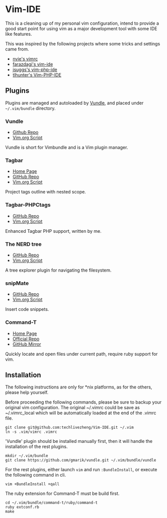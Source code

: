 Vim-IDE
=======

This is a cleaning up of my personal vim configuration, intend to provide
a good start point for using vim as a major development tool with some IDE
like features.

This was inspired by the following projects where some tricks and settings
came from.

* [nvie's vimrc](https://github.com/nvie/vimrc)
* [farazdagi's vim-ide](https://github.com/farazdagi/vim-ide)
* [jsuggs's vim-php-ide](https://github.com/jsuggs/vim-php-ide)
* [tlhunter's Vim-PHP-IDE](https://github.com/tlhunter/Vim-PHP-IDE)

Plugins
-------

Plugins are managed and autoloaded by [Vundle][], and placed under
`~/.vim/bundle` directory.

[Vundle]:http://www.vim.org/scripts/script.php?script_id=3458

### Vundle

* [Github Repo](https://github.com/gmarik/vundle)
* [Vim.org Script](http://www.vim.org/scripts/script.php?script_id=3458)

Vundle is short for Vimbundle and is a Vim plugin manager.

### Tagbar

* [Home Page](http://majutsushi.github.com/tagbar/)
* [GitHub Repo](https://github.com/majutsushi/tagbar)
* [Vim.org Script](http://www.vim.org/scripts/script.php?script_id=3465)

Project tags outline with nested scope.

### Tagbar-PHPCtags

* [GitHub Repo](https://github.com/techlivezheng/tagbar-phpctags)
* [Vim.org Script](http://www.vim.org/scripts/script.php?script_id=4125)

Enhanced Tagbar PHP support, written by me.

### The NERD tree

* [GitHub Repo](https://github.com/scrooloose/nerdtree)
* [Vim.org Script](http://www.vim.org/scripts/script.php?script_id=1658)

A tree explorer plugin for navigating the filesystem.

### snipMate

* [GitHub Repo](https://github.com/msanders/snipmate.vim)
* [Vim.org Script](http://www.vim.org/scripts/script.php?script_id=2540)

Insert code snippets.

### Command-T

* [Home Page](https://wincent.com/products/command-t)
* [Official Repo](http://git.wincent.com/command-t.git/)
* [GitHub Mirror](https://github.com/wincent/Command-T)

Quickly locate and open files under current path, require ruby support for vim.

Installation
------------

The following instructions are only for \*nix platforms, as for the others,
please help yourself.

Before proceeding the following commands, please be sure to backup your
original vim configuration. The original ~/.vimrc could be save as
~/.vimrc\_local which will be automatically loaded at the end of the
.vimrc file.

    git clone git@github.com:techlivezheng/Vim-IDE.git ~/.vim
    ln -s .vim/vimrc .vimrc

'Vundle' plugin should be installed manually first, then it will handle the
installation of the rest plugins.

    mkdir ~/.vim/bundle
    git clone https://github.com/gmarik/vundle.git ~/.vim/bundle/vundle

For the rest plugins, either launch `vim` and run `:BundleInstall`, or execute
the following command in cli.

    vim +BundleInstall +qall

The ruby extension for Command-T must be build first.

    cd ~/.vim/bundle/command-t/ruby/command-t
    ruby extconf.rb
    make
